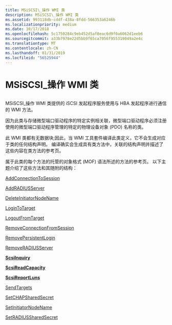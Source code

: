 ```yaml
---
title: MSiSCSI\_操作 WMI 类
description: MSiSCSI\_操作 WMI 类
ms.assetid: 993118db-cddf-438a-8fdd-566353a6246b
ms.localizationpriority: medium
ms.date: 10/17/2018
ms.openlocfilehash: 5c1750284c9eb452d5af8eac6d9f0a6062d1eeb6
ms.sourcegitcommit: a33b7978e22d5bb9f65ca7056f955319049a2e4c
ms.translationtype: MT
ms.contentlocale: zh-CN
ms.lasthandoff: 01/31/2019
ms.locfileid: "56525944"
---
```

# <a name="msiscsioperations-wmi-class"></a>MSiSCSI\_操作 WMI 类


## <span id="ddk_msiscsi_operations_wmi_class_kr"></span><span id="DDK_MSISCSI_OPERATIONS_WMI_CLASS_KR"></span>


MSiSCSI\_操作 WMI 类提供的 iSCSI 发起程序服务使用与 HBA 发起程序进行通信的 WMI 方法。

因为此类与存储微型端口驱动程序的特定实例相关联，微型端口驱动程序必须注册使用的微型端口驱动程序管理的特定的物理设备对象 (PDO) 名称的类。

此 WMI 类都有无数据块;因此，当 WMI 工具套件编译此类定义，它不会生成对应于类的任何结构声明。 编译确实会生成具有类方法中，关联的结构声明并描述了这些内容在类方法的参考页。

属于此类的每个方法的托管的对象格式 (MOF) 语法所述的方法的参考页。 以下主题介绍了这些方法和其随附的结构：

[AddConnectionToSession](addconnectiontosession.md)

[AddRADIUSServer](addradiusserver.md)

[DeleteInitiatorNodeName](deleteinitiatornodename.md)

[LoginToTarget](logintotarget.md)

[LogoutFromTarget](logoutfromtarget.md)

[RemoveConnectionFromSession](removeconnectionfromsession.md)

[RemovePersistentLogin](removepersistentlogin.md)

[RemoveRADIUSServer](removeradiusserver.md)

[**ScsiInquiry**](scsiinquiry.md)

[**ScsiReadCapacity**](scsireadcapacity.md)

[**ScsiReportLuns**](scsireportluns.md)

[SendTargets](sendtargets.md)

[SetCHAPSharedSecret](setchapsharedsecret.md)

[SetInitiatorNodeName](setinitiatornodename.md)

[SetRADIUSSharedSecret](setradiussharedsecret.md)

 

 





